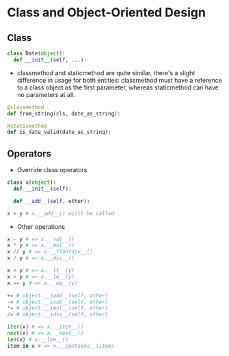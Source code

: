 # Class and Object-Oriented Design

## Class
```python
class Date(object):
  def __init__(self, ...):
```
- classmethod and staticmethod are quite similar, there's a slight difference in usage for both entities: classmethod must have a reference to a class object as the first parameter, whereas staticmethod can have no parameters at all.
```python
@classmethod
def from_string(cls, date_as_string):

@staticmethod
def is_date_valid(date_as_string):
```

## Operators
- Override class operators
```python
class x(object):
  def __init__(self):

  def __add__(self, other):

x + y # x.__add__() willl be called
```
- Other operations
```python
x - y # => x.__sub__()
x * y # => x.__mul__()
x // y # => x.__floordiv__()
x / y # => x.__div__()

x < y # => x.__lt__(y)
x < y # => x.__le__(y)
x == y # => x.__eq__(y)

+= # object.__iadd__(self, other)
-= # object.__isub__(self, other)
*= # object.__imul__(self, other)
/= # object.__idiv__(self, other)

iter(x) # => x.__iter__()
next(x) # => x.__next__()
len(x) # x.__len__()
item in x # => x.__contains__(item)
```